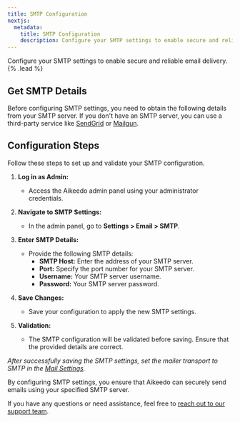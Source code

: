 ```yaml
---
title: SMTP Configuration
nextjs:
  metadata:
    title: SMTP Configuration
    description: Configure your SMTP settings to enable secure and reliable email delivery.
---
```


Configure your SMTP settings to enable secure and reliable email delivery. {% .lead %}

## Get SMTP Details

Before configuring SMTP settings, you need to obtain the following details from your SMTP server. If you don't have an SMTP server, you can use a third-party service like [SendGrid](https://sendgrid.com/) or [Mailgun](https://www.mailgun.com/).

## Configuration Steps

Follow these steps to set up and validate your SMTP configuration.

1. **Log in as Admin:**

   - Access the Aikeedo admin panel using your administrator credentials.

2. **Navigate to SMTP Settings:**

   - In the admin panel, go to **Settings > Email > SMTP**.

3. **Enter SMTP Details:**

   - Provide the following SMTP details:
     - **SMTP Host:** Enter the address of your SMTP server.
     - **Port:** Specify the port number for your SMTP server.
     - **Username:** Your SMTP server username.
     - **Password:** Your SMTP server password.

4. **Save Changes:**

   - Save your configuration to apply the new SMTP settings.

5. **Validation:**
   - The SMTP configuration will be validated before saving. Ensure that the provided details are correct.

_After successfully saving the SMTP settings, set the mailer transport to SMTP in the [Mail Settings](/email/mail)._

By configuring SMTP settings, you ensure that Aikeedo can securely send emails using your specified SMTP server.

If you have any questions or need assistance, feel free to [reach out to our support team](mailto:support@aikeedo.com).
